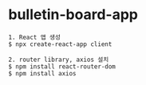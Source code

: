 # bulletin-board-app

```
1. React 앱 생성
$ npx create-react-app client

2. router library, axios 설치
$ npm install react-router-dom
$ npm install axios
``` 

